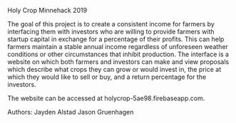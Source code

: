 Holy Crop
Minnehack 2019

The goal of this project is to create a consistent income for farmers by interfacing them with investors who are willing to provide
farmers with startup capital in exchange for a percentage of their profits. This can help farmers maintain a stable annual income
regardless of unforeseen weather conditions or other circumstances that inhibit production. The interface is a website on which both
farmers and investors can make and view proposals which describe what crops they can grow or would invest in, the price at which they
would like to sell or buy, and a return percentage for the investors.

The website can be accessed at holycrop-5ae98.firebaseapp.com.

Authors:
Jayden Alstad
Jason Gruenhagen
